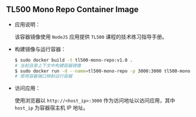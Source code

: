 ## TL500 Mono Repo Container Image

- 应用说明：

  该容器镜像使用 `NodeJS` 应用提供 `TL500` 课程的技术练习指导手册。

- 构建镜像与运行容器：

  ```bash
  $ sudo docker build -t tl500-mono-repo:v1.0 .
  # 当前目录上下文中构建容器镜像
  $ sudo docker run -d --name=tl500-mono-repo -p 3000:3000 tl500-mono-repo:v1.0
  # 使用容器端口映射运行容器
  ```

- 访问应用：

  使用浏览器以 `http://<host_ip>:3000` 作为访问地址以访问应用，其中 `host_ip` 为容器宿主机 IP 地址。